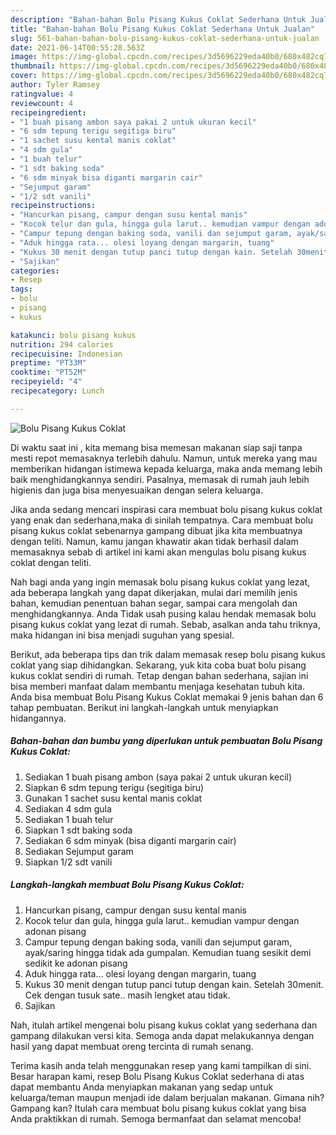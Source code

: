 ```yaml
---
description: "Bahan-bahan Bolu Pisang Kukus Coklat Sederhana Untuk Jualan"
title: "Bahan-bahan Bolu Pisang Kukus Coklat Sederhana Untuk Jualan"
slug: 561-bahan-bahan-bolu-pisang-kukus-coklat-sederhana-untuk-jualan
date: 2021-06-14T00:55:28.563Z
image: https://img-global.cpcdn.com/recipes/3d5696229eda40b0/680x482cq70/bolu-pisang-kukus-coklat-foto-resep-utama.jpg
thumbnail: https://img-global.cpcdn.com/recipes/3d5696229eda40b0/680x482cq70/bolu-pisang-kukus-coklat-foto-resep-utama.jpg
cover: https://img-global.cpcdn.com/recipes/3d5696229eda40b0/680x482cq70/bolu-pisang-kukus-coklat-foto-resep-utama.jpg
author: Tyler Ramsey
ratingvalue: 4
reviewcount: 4
recipeingredient:
- "1 buah pisang ambon saya pakai 2 untuk ukuran kecil"
- "6 sdm tepung terigu segitiga biru"
- "1 sachet susu kental manis coklat"
- "4 sdm gula"
- "1 buah telur"
- "1 sdt baking soda"
- "6 sdm minyak bisa diganti margarin cair"
- "Sejumput garam"
- "1/2 sdt vanili"
recipeinstructions:
- "Hancurkan pisang, campur dengan susu kental manis"
- "Kocok telur dan gula, hingga gula larut.. kemudian vampur dengan adonan pisang"
- "Campur tepung dengan baking soda, vanili dan sejumput garam, ayak/saring hingga tidak ada gumpalan. Kemudian tuang sesikit demi sedikit ke adonan pisang"
- "Aduk hingga rata... olesi loyang dengan margarin, tuang"
- "Kukus 30 menit dengan tutup panci tutup dengan kain. Setelah 30menit. Cek dengan tusuk sate.. masih lengket atau tidak."
- "Sajikan"
categories:
- Resep
tags:
- bolu
- pisang
- kukus

katakunci: bolu pisang kukus 
nutrition: 294 calories
recipecuisine: Indonesian
preptime: "PT33M"
cooktime: "PT52M"
recipeyield: "4"
recipecategory: Lunch

---
```



![Bolu Pisang Kukus Coklat](https://img-global.cpcdn.com/recipes/3d5696229eda40b0/680x482cq70/bolu-pisang-kukus-coklat-foto-resep-utama.jpg)

Di waktu  saat ini , kita memang bisa memesan makanan siap saji tanpa mesti repot memasaknya terlebih dahulu. Namun, untuk mereka yang mau memberikan hidangan istimewa kepada keluarga, maka anda memang lebih baik menghidangkannya sendiri. Pasalnya, memasak di rumah jauh lebih higienis dan juga bisa menyesuaikan dengan selera keluarga.

Jika anda sedang mencari inspirasi cara membuat bolu pisang kukus coklat yang enak dan sederhana,maka di sinilah tempatnya. Cara membuat bolu pisang kukus coklat  sebenarnya gampang dibuat jika kita membuatnya dengan teliti. Namun, kamu jangan khawatir akan tidak berhasil dalam memasaknya 
sebab di artikel ini kami akan mengulas bolu pisang kukus coklat dengan teliti.  



Nah bagi anda yang ingin memasak bolu pisang kukus coklat yang lezat, ada beberapa langkah yang dapat dikerjakan, mulai dari memilih jenis bahan, kemudian penentuan bahan segar, sampai cara mengolah dan menghidangkannya. Anda Tidak usah pusing kalau hendak memasak bolu pisang kukus coklat yang lezat di rumah. Sebab, asalkan anda  tahu triknya, maka hidangan ini bisa menjadi suguhan yang spesial.

Berikut, ada beberapa tips dan trik dalam memasak resep bolu pisang kukus coklat yang siap dihidangkan. Sekarang, yuk kita coba buat bolu pisang kukus coklat sendiri di rumah. Tetap dengan bahan sederhana, sajian ini bisa memberi manfaat dalam membantu menjaga kesehatan tubuh kita. Anda bisa membuat Bolu Pisang Kukus Coklat memakai 9 jenis bahan dan 6 tahap pembuatan. Berikut ini langkah-langkah untuk menyiapkan hidangannya.

<!--inarticleads1-->

##### Bahan-bahan dan bumbu yang diperlukan untuk pembuatan Bolu Pisang Kukus Coklat:

1. Sediakan 1 buah pisang ambon (saya pakai 2 untuk ukuran kecil)
1. Siapkan 6 sdm tepung terigu (segitiga biru)
1. Gunakan 1 sachet susu kental manis coklat
1. Sediakan 4 sdm gula
1. Sediakan 1 buah telur
1. Siapkan 1 sdt baking soda
1. Sediakan 6 sdm minyak (bisa diganti margarin cair)
1. Sediakan Sejumput garam
1. Siapkan 1/2 sdt vanili




<!--inarticleads2-->

##### Langkah-langkah membuat Bolu Pisang Kukus Coklat:

1. Hancurkan pisang, campur dengan susu kental manis
1. Kocok telur dan gula, hingga gula larut.. kemudian vampur dengan adonan pisang
1. Campur tepung dengan baking soda, vanili dan sejumput garam, ayak/saring hingga tidak ada gumpalan. Kemudian tuang sesikit demi sedikit ke adonan pisang
1. Aduk hingga rata... olesi loyang dengan margarin, tuang
1. Kukus 30 menit dengan tutup panci tutup dengan kain. Setelah 30menit. Cek dengan tusuk sate.. masih lengket atau tidak.
1. Sajikan




Nah, itulah artikel mengenai  bolu pisang kukus coklat  yang sederhana dan gampang dilakukan versi kita. Semoga anda dapat melakukannya dengan hasil yang dapat membuat oreng tercinta di rumah senang. 

Terima kasih anda telah menggunakan resep yang kami tampilkan di sini. Besar harapan kami, resep  Bolu Pisang Kukus Coklat sederhana di atas dapat membantu Anda menyiapkan makanan yang sedap untuk keluarga/teman maupun menjadi ide dalam berjualan makanan. Gimana nih? Gampang kan? Itulah cara membuat bolu pisang kukus coklat yang bisa Anda praktikkan di rumah. Semoga bermanfaat dan selamat mencoba!

